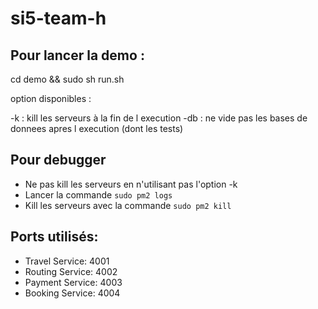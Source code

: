 # si5-team-h

## Pour lancer la demo :

cd demo && sudo sh run.sh

option disponibles :

-k : kill les serveurs à la fin de l execution
-db : ne vide pas les bases de donnees apres l execution (dont les tests)

## Pour debugger

- Ne pas kill les serveurs en n'utilisant pas l'option -k
- Lancer la commande `sudo pm2 logs`
- Kill les serveurs avec la commande `sudo pm2 kill`

## Ports utilisés: 

- Travel Service: 4001
- Routing Service: 4002
- Payment Service: 4003
- Booking Service: 4004
